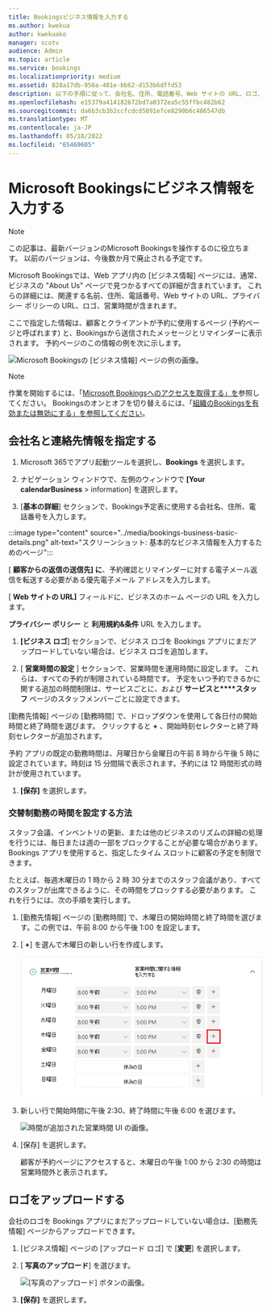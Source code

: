 ```yaml
---
title: Bookingsビジネス情報を入力する
ms.author: kwekua
author: kwekuako
manager: scotv
audience: Admin
ms.topic: article
ms.service: bookings
ms.localizationpriority: medium
ms.assetid: 828a17db-956a-401e-bb62-d153b6dffd53
description: 以下の手順に従って、会社名、住所、電話番号、Web サイトの URL、ロゴ、Microsoft Bookingsの営業時間など、About Us ページを作成します。
ms.openlocfilehash: e15379a414182672bd7a0372ea5c55ffbc482b62
ms.sourcegitcommit: da6b3cb3b2ccfcdcd5091efce8290b6c486547db
ms.translationtype: MT
ms.contentlocale: ja-JP
ms.lasthandoff: 05/18/2022
ms.locfileid: "65469605"
---
```

# <a name="enter-your-business-information-in-microsoft-bookings"></a>Microsoft Bookingsにビジネス情報を入力する

> [!NOTE]
> この記事は、最新バージョンのMicrosoft Bookingsを操作するのに役立ちます。 以前のバージョンは、今後数か月で廃止される予定です。

Microsoft Bookingsでは、Web アプリ内の [ビジネス情報] ページには、通常、ビジネスの "About Us" ページで見つかるすべての詳細が含まれています。 これらの詳細には、関連する名前、住所、電話番号、Web サイトの URL、プライバシー ポリシーの URL、ロゴ、営業時間が含まれます。

ここで指定した情報は、顧客とクライアントが予約に使用するページ (予約ページと呼ばれます) と、Bookingsから送信されたメッセージとリマインダーに表示されます。 予約ページのこの情報の例を次に示します。

   ![Microsoft Bookingsの [ビジネス情報] ページの例の画像。](../media/bookings-business-info-2.png)

> [!NOTE]
> 作業を開始するには、「[Microsoft Bookingsへのアクセスを取得する」を](get-access.md)参照してください。 Bookingsのオンとオフを切り替えるには、「[組織のBookingsを有効または無効にする」を参照してください](turn-bookings-on-or-off.md)。

## <a name="provide-business-name-and-contact-information"></a>会社名と連絡先情報を指定する

1. Microsoft 365でアプリ起動ツールを選択し、**Bookings** を選択します。

1. ナビゲーション ウィンドウで、左側のウィンドウで **[Your** **calendarBusiness** >  information] を選択します。

1. [**基本の詳細**] セクションで、Bookings予定表に使用する会社名、住所、電話番号を入力します。

:::image type="content" source="../media/bookings-business-basic-details.png" alt-text="スクリーンショット: 基本的なビジネス情報を入力するためのページ":::

[ **顧客からの返信の送信先] に**、予約確認とリマインダーに対する電子メール返信を転送する必要がある優先電子メール アドレスを入力します。

[ **Web サイトの URL]** フィールドに、ビジネスのホーム ページの URL を入力します。

**プライバシー ポリシー** と **利用規約&条件** URL を入力します。

1. **[ビジネス ロゴ**] セクションで、ビジネス ロゴを Bookings アプリにまだアップロードしていない場合は、ビジネス ロゴを追加します。

1. [ **営業時間の設定** ] セクションで、営業時間を運用時間に設定します。 これらは、すべての予約が制限されている時間です。 予定をいつ予約できるかに関する追加の時間制限は、サービスごとに、および **サービスと****スタッフ** ページのスタッフメンバーごとに設定できます。

[勤務先情報] ページの [勤務時間] で、ドロップダウンを使用して各日付の開始時間と終了時間を選びます。 クリックすると **+** 、開始時刻セレクターと終了時刻セレクターが追加されます。

予約 アプリの既定の勤務時間は、月曜日から金曜日の午前 8 時から午後 5 時に設定されています。時刻は 15 分間隔で表示されます。予約には 12 時間形式の時計が使用されています。

1. **[保存]** を選択します。

### <a name="how-to-set-hours-for-a-split-shift"></a>交替制勤務の時間を設定する方法

スタッフ会議、インベントリの更新、または他のビジネスのリズムの詳細の処理を行うには、毎日または週の一部をブロックすることが必要な場合があります。 Bookings アプリを使用すると、指定したタイム スロットに顧客の予定を制限できます。

たとえば、毎週木曜日の 1 時から 2 時 30 分までのスタッフ会議があり、すべてのスタッフが出席できるように、その時間をブロックする必要があります。 これを行うには、次の手順を実行します。

1. [勤務先情報] ページの [勤務時間] で、木曜日の開始時間と終了時間を選びます。この例では、午前 8:00 から午後 1:00 を設定します。

1. [ **+**] を選んで木曜日の新しい行を作成します。

   ![営業時間 UI の画像。](../media/bookings-split-shift-1.png)

1. 新しい行で開始時間に午後 2:30、終了時間に午後 6:00 を選びます。

   ![時間が追加された営業時間 UI の画像。](../media/bookings-split-shift-hours-1.png)

1. [保存] を選択します。

    顧客が予約ページにアクセスすると、木曜日の午後 1:00 から 2:30 の時間は営業時間外と表示されます。

## <a name="upload-your-logo"></a>ロゴをアップロードする

会社のロゴを Bookings アプリにまだアップロードしていない場合は、[勤務先情報] ページからアップロードできます。

1. [ビジネス情報] ページの [アップロード ロゴ] で [**変更**] を選択します。

1. [ **写真のアップロード**] を選びます。

   ![[写真のアップロード] ボタンの画像。](../media/bookings-upload-photo.png)

1. **[保存]** を選択します。
